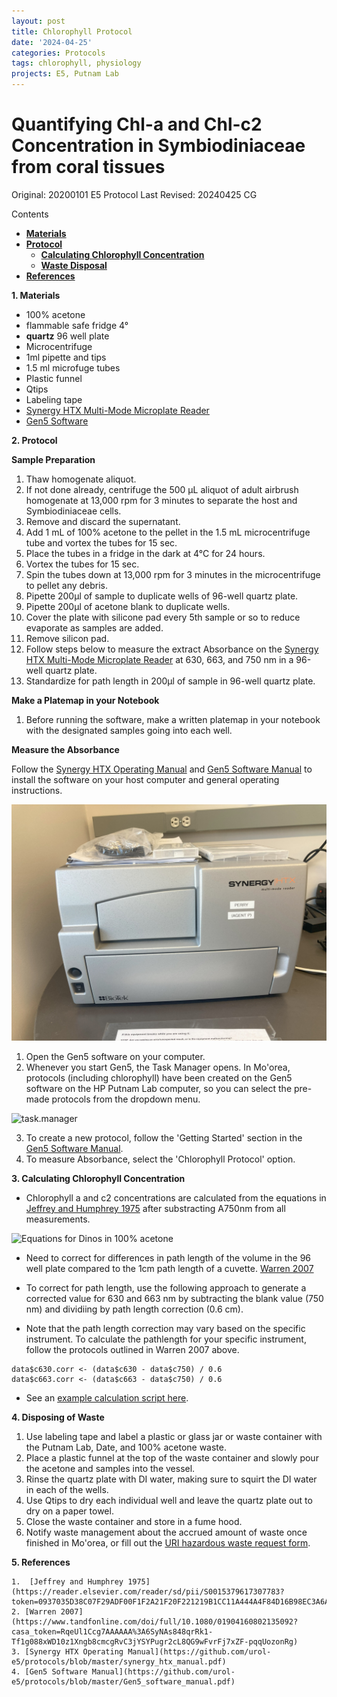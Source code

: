 ```yaml
---
layout: post
title: Chlorophyll Protocol
date: '2024-04-25'
categories: Protocols
tags: chlorophyll, physiology
projects: E5, Putnam Lab
---
```


# Quantifying Chl-a and Chl-c2 Concentration in Symbiodiniaceae from coral tissues

Original: 20200101 E5 Protocol
Last Revised: 20240425 CG

Contents  
- [**Materials**](#Materials)   
- [**Protocol**](#Protocol)  
    - [**Calculating Chlorophyll Concentration**](#Calc)  
    - [**Waste Disposal**](#Waste)
- [**References**](#References)  

**1. <a name="Materials"></a> Materials**
-   100% acetone
- 	flammable safe fridge 4°
- 	**quartz** 96 well plate
-   Microcentrifuge
- 	1ml pipette and tips
-   1.5 ml microfuge tubes
-   Plastic funnel
-   Qtips
-   Labeling tape
-   [Synergy HTX Multi-Mode Microplate Reader](https://www.agilent.com/en/product/microplate-instrumentation/microplate-readers)
-   [Gen5 Software](https://www.agilent.com/en/product/cell-analysis/cell-imaging-microscopy/cell-imaging-microscopy-software/biotek-gen5-software-for-imaging-microscopy-1623226?Product_Interest_Source=Marketing%20Campaign&source=Marketing%20Campaign&Lead_Campaign_Source=7011O000002TCTZQA4&Campaign_Source=7011O000002TCTZQA4&gad_source=1&gad_campaignid=22570282527&gbraid=0AAAAADSHcWdiHb0-j7rTAaawWF-JBrZDK&gclid=Cj0KCQjw0qTCBhCmARIsAAj8C4Y7c50J8KlmplcOJP-InzBlfHR9v82dVR-vI_KoqDE-w8zg2qtrgssaAlzmEALw_wcB&gclsrc=aw.ds)


**2. <a name="Protocol"></a> Protocol**

**Sample Preparation**  
1. Thaw homogenate aliquot.  
2. If not done already, centrifuge the 500 μL aliquot of adult airbrush homogenate at 13,000 rpm for 3 minutes to separate the host and Symbiodiniaceae cells.  
3. Remove and discard the supernatant.  
4. Add 1 mL of 100% acetone to the pellet in the 1.5 mL microcentrifuge tube and vortex the tubes for 15 sec.  
5. Place the tubes in a fridge in the dark at 4°C for 24 hours.  
6. Vortex the tubes for 15 sec.  
7. Spin the tubes down at 13,000 rpm for 3 minutes in the microcentrifuge to pellet any debris.  
8. Pipette 200µl of sample to duplicate wells of 96-well quartz plate.   
9. Pipette 200µl of acetone blank to duplicate wells.  
10. Cover the plate with silicone pad every 5th sample or so to reduce evaporate as samples are added.  
11. Remove silicon pad.   
12. Follow steps below to measure the extract Absorbance on the [Synergy HTX Multi-Mode Microplate Reader](https://www.agilent.com/en/product/microplate-instrumentation/microplate-readers) at 630, 663, and 750 nm in a 96-well quartz plate.
13. Standardize for path length in 200µl of sample in 96-well quartz plate.

**Make a Platemap in your Notebook**
1. Before running the software, make a written platemap in your notebook with the designated samples going into each well.


**Measure the Absorbance**  

Follow the [Synergy HTX Operating Manual](https://github.com/urol-e5/protocols/blob/master/synergy_htx_manual.pdf) and [Gen5 Software Manual](https://github.com/urol-e5/protocols/blob/master/Gen5_software_manual.pdf) to install the software on your host computer and general operating instructions.

![Platereader](https://github.com/Putnam-Lab/Lab_Management/blob/910582ea00414f98f8d17d73a2ac4d60126a1141/images/Spectrophotometer.jpeg)

1. Open the Gen5 software on your computer.
2. Whenever you start Gen5, the Task Manager opens. In Mo'orea, protocols (including chlorophyll) have been created on the Gen5 software on the HP Putnam Lab computer, so you can select the pre-made protocols from the dropdown menu.

![task.manager](https://github.com/urol-e5/protocols/blob/master/images/task.manager.jpg)


3. To create a new protocol, follow the 'Getting Started' section in the [Gen5 Software Manual](https://github.com/urol-e5/protocols/blob/master/Gen5_software_manual.pdf).
4. To measure Absorbance, select the 'Chlorophyll Protocol' option.



**3. <a name="Calc"></a> Calculating Chlorophyll Concentration**

- Chlorophyll a and c2 concentrations are calculated from the equations in [Jeffrey and Humphrey 1975](https://www.robtheoceanographer.com/docs/jeffreyhumphrey1975.pdf) after substracting A750nm from all measurements.  

![Equations for Dinos in 100% acetone](https://github.com/urol-e5/protocols/blob/master/images/JH_EQ.png)

- Need to correct for differences in path length of the volume in the 96 well plate compared to the 1cm path length of a cuvette.
[Warren 2007](https://www.tandfonline.com/doi/full/10.1080/01904160802135092?casa_token=RqeUl1Ccg7AAAAAA%3A6SyNAs848qrRk1-Tf1g088xWD10z1Xngb8cmcgRvC3jYSYPugr2cL8QG9wFvrFj7xZF-pqqUozonRg)

- To correct for path length, use the following approach to generate a corrected value for 630 and 663 nm by subtracting the blank value (750 nm) and dividiing by path length correction (0.6 cm).

- Note that the path length correction may vary based on the specific instrument. To calculate the pathlength for your specific instrument, follow the protocols outlined in Warren 2007 above.     

```
data$c630.corr <- (data$c630 - data$c750) / 0.6
data$c663.corr <- (data$c663 - data$c750) / 0.6
```

- See an [example calculation script here](https://github.com/urol-e5/timeseries/blob/master/timepoint_1/scripts/chlorophyll.Rmd).

**4. <a name="Waste"></a> Disposing of Waste**
1. Use labeling tape and label a plastic or glass jar or waste container with the Putnam Lab, Date, and 100% acetone waste.
2. Place a plastic funnel at the top of the waste container and slowly pour the acetone and samples into the vessel.
3. Rinse the quartz plate with DI water, making sure to squirt the DI water in each of the wells.
4. Use Qtips to dry each individual well and leave the quartz plate out to dry on a paper towel.
5. Close the waste container and store in a fume hood.
6. Notify waste management about the accrued amount of waste once finished in Mo'orea, or fill out the [URI hazardous waste request form](https://web.uri.edu/ehs/online-pickup/).

**5. <a name="References"></a> References**

    1.  [Jeffrey and Humphrey 1975](https://reader.elsevier.com/reader/sd/pii/S0015379617307783?token=0937035D38C07F29ADF00F1F2A21F20F221219B1CC11A444A4F84D16B98EC3A6AD941D191BA2135A68C98BA62A0B69FE)
    2. [Warren 2007](https://www.tandfonline.com/doi/full/10.1080/01904160802135092?casa_token=RqeUl1Ccg7AAAAAA%3A6SyNAs848qrRk1-Tf1g088xWD10z1Xngb8cmcgRvC3jYSYPugr2cL8QG9wFvrFj7xZF-pqqUozonRg)
    3. [Synergy HTX Operating Manual](https://github.com/urol-e5/protocols/blob/master/synergy_htx_manual.pdf)
    4. [Gen5 Software Manual](https://github.com/urol-e5/protocols/blob/master/Gen5_software_manual.pdf)
